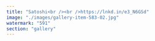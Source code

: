 ```yaml
---
title: "Satoshi<br /><br />https://lnkd.in/e3_N6GSd"
image: "./images/gallery-item-583-02.jpg"
watermark: "591"
section: "gallery"
---
```

